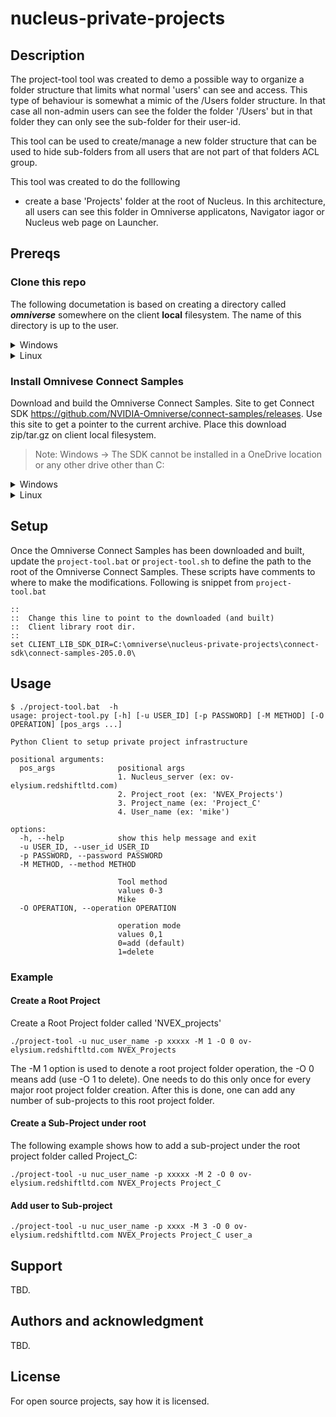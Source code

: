 # nucleus-private-projects



## Description
The project-tool tool was created to demo a possible way to organize a folder structure that limits what normal 'users' can see and access. This type of behaviour is somewhat a mimic of the /Users folder structure. In that case all non-admin users can see the folder the folder '/Users' but in that folder they can only see the sub-folder for their user-id.

This tool can be used to create/manage a new folder structure that can be used to hide sub-folders from all users that are not part of that folders ACL group.

This tool was created to do the folllowing 
- create a base 'Projects' folder at the root of Nucleus. In this architecture, all users can see this folder in Omniverse applicatons, Navigator iagor or Nucleus web page on Launcher.


## Prereqs

### Clone this repo
The following documetation is based on creating a directory called ***omniverse*** somewhere on the client **local** filesystem. The name of this directory is up to the user.




<details>
  <summary>Windows</summary>

```
PS > cd C:\
PS > mkdir omniverse
PS > cd C:\omniverse
PS > git clone repo ssh://git@gitlab-master.nvidia.com:12051/nves/omniveres/nucleus-private-projects.git
```
</details>
<details>
  <summary>Linux</summary>

```
$ cd ~
$ mkdir omniverse
$ cd omniverse
$ git clone repo ssh://git@gitlab-master.nvidia.com:12051/nves/omniveres/nucleus-private-projects.git
```
</details>

### Install Omnivese Connect Samples

Download and build the Omniverse Connect Samples. Site to get Connect SDK https://github.com/NVIDIA-Omniverse/connect-samples/releases. Use this site to get a pointer to the current archive. Place this download zip/tar.gz on client local filesystem.

> Note: Windows -> The SDK cannot be installed in a OneDrive location or any other drive other than C:

<details>
  <summary>Windows</summary>

```
PS > cd C:\omniverse\nucleus-private-projects 
PS > wget https://github.com/NVIDIA-Omniverse/connect-samples/archive/refs/tags/v205.0.0.zip -OutFile connect-sdk.zip
PS > Expand-Archive .\connect-sdk.zip
PS > rm connect-sdk.zip
PS > cd connect-sdk\connect-samples-205.0.0
PS > ./build.bat
```
</details>
<details>
  <summary>Linux</summary>

```
$ cd ~/omniverse/nucleus-private-projects
$ wget https://github.com/NVIDIA-Omniverse/connect-samples/archive/refs/tags/v205.0.0.tar.gz  -O connect-sdk.tar.gz
$ mkdir -p connect-sdk && tar -xvf connect-sdk.tar.gz -C connect-sdk/
$ rm connect-sdk.tar.gz
$ cd connect-sdk/connect-samples-205.0.0/
$ ./build.sh
```
</details>




## Setup
Once the Omniverse Connect Samples has been downloaded and built, update the `project-tool.bat` or `project-tool.sh` to define the path to the root of the Omniverse Connect Samples. These scripts have comments to where to make the modifications. Following is snippet from `project-tool.bat`

```
::
::  Change this line to point to the downloaded (and built)
::  Client library root dir. 
::
set CLIENT_LIB_SDK_DIR=C:\omniverse\nucleus-private-projects\connect-sdk\connect-samples-205.0.0\
```

## Usage
```
$ ./project-tool.bat  -h
usage: project-tool.py [-h] [-u USER_ID] [-p PASSWORD] [-M METHOD] [-O OPERATION] [pos_args ...]

Python Client to setup private project infrastructure

positional arguments:
  pos_args              positional args
                        1. Nucleus_server (ex: ov-elysium.redshiftltd.com)
                        2. Project_root (ex: 'NVEX_Projects')
                        3. Project_name (ex: 'Project_C'
                        4. User_name (ex: 'mike')

options:
  -h, --help            show this help message and exit
  -u USER_ID, --user_id USER_ID
  -p PASSWORD, --password PASSWORD
  -M METHOD, --method METHOD

                        Tool method
                        values 0-3
                        Mike
  -O OPERATION, --operation OPERATION

                        operation mode
                        values 0,1
                        0=add (default)
                        1=delete
```




### Example 
#### Create a Root Project
Create a Root Project folder called 'NVEX_projects'
```
./project-tool -u nuc_user_name -p xxxxx -M 1 -O 0 ov-elysium.redshiftltd.com NVEX_Projects  
```
The -M 1 option is used to denote a root project folder operation, the -O 0 means add (use -O 1 to delete). One needs to do this only once for every major root project folder creation. After this is done, one can add any number of sub-projects to this root project folder. 

#### Create a Sub-Project under root
The following example shows how to add a sub-project under the root project folder called Project_C:

```
./project-tool -u nuc_user_name -p xxxxx -M 2 -O 0 ov-elysium.redshiftltd.com NVEX_Projects Project_C
```

#### Add user to Sub-project
```
./project-tool -u nuc_user_name -p xxxx -M 3 -O 0 ov-elysium.redshiftltd.com NVEX_Projects Project_C user_a   
```



## Support
TBD.


## Authors and acknowledgment
TBD.

## License
For open source projects, say how it is licensed.





